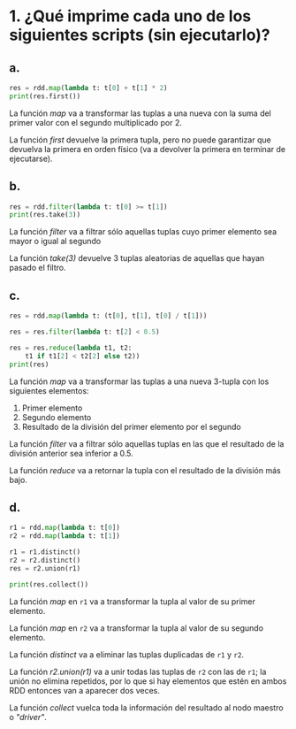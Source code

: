 # 1. ¿Qué imprime cada uno de los siguientes scripts (sin ejecutarlo)?
## a. 
```python
res = rdd.map(lambda t: t[0] + t[1] * 2)
print(res.first())
```
La función *map* va a transformar las tuplas a una nueva con la suma del primer valor con el segundo multiplicado por 2.

La función *first* devuelve la primera tupla, pero no puede garantizar que devuelva la primera en orden físico (va a devolver la primera en terminar de ejecutarse).

## b.
```python
res = rdd.filter(lambda t: t[0] >= t[1])
print(res.take(3))
```
La función *filter* va a filtrar sólo aquellas tuplas cuyo primer elemento sea mayor o igual al segundo

La función *take(3)* devuelve 3 tuplas aleatorias de aquellas que hayan pasado el filtro.

## c.
```python
res = rdd.map(lambda t: (t[0], t[1], t[0] / t[1]))

res = res.filter(lambda t: t[2] < 0.5)

res = res.reduce(lambda t1, t2:
    t1 if t1[2] < t2[2] else t2))
print(res)
```
La función *map* va a transformar las tuplas a una nueva 3-tupla con los siguientes elementos:
<ol>
<li> Primer elemento
<li> Segundo elemento
<li> Resultado de la división del primer elemento por el segundo
</ol>

La función *filter* va a filtrar sólo aquellas tuplas en las que el resultado de la división anterior sea inferior a 0.5.

La función *reduce* va a retornar la tupla con el resultado de la división más bajo.

## d.
```python
r1 = rdd.map(lambda t: t[0])
r2 = rdd.map(lambda t: t[1])

r1 = r1.distinct()
r2 = r2.distinct()
res = r2.union(r1)

print(res.collect())
```
La función *map* en `r1` va a transformar la tupla al valor de su primer elemento.

La función *map* en `r2` va a transformar la tupla al valor de su segundo elemento.

La función *distinct* va a eliminar las tuplas duplicadas de `r1` y `r2`.

La función *r2.union(r1)* va a unir todas las tuplas de `r2` con las de `r1`; la unión no elimina repetidos, por lo que si hay elementos que estén en ambos RDD entonces van a aparecer dos veces.

La función *collect* vuelca toda la información del resultado al nodo maestro o *"driver"*.
